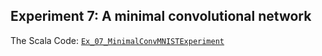 ## Experiment 7: A minimal convolutional network

The Scala Code: [`Ex_07_MinimalConvMNISTExperiment`](Ex_07_MinimalConvMNISTExperiment.scala)
